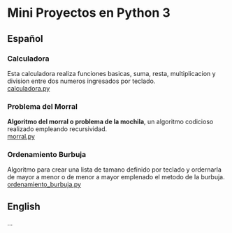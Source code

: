 # Mini Proyectos en Python 3
## Español

### Calculadora
Esta calculadora realiza funciones basicas, suma, resta, multiplicacion y division entre dos numeros ingresados por teclado.
<br>
<a href="https://github.com/ciscosalazar/MiniProyects/blob/main/calculadora.py">calculadora.py</a> 

### Problema del Morral
<b>Algoritmo del morral o problema de la mochila</b>, un algoritmo codicioso realizado empleando recursividad.
<br>
<a href="https://github.com/ciscosalazar/MiniProyects/blob/main/morral.py">morral.py</a> 

### 
### Ordenamiento Burbuja
Algoritmo para crear una lista de tamano definido por teclado y ordernarla de mayor a menor o de menor a mayor
emplenado el metodo de la burbuja.
<br>
<a href="https://github.com/ciscosalazar/MiniProyects/blob/main/ordenamiento_burbuja.py">ordenamiento_burbuja.py</a> 



## English
...
